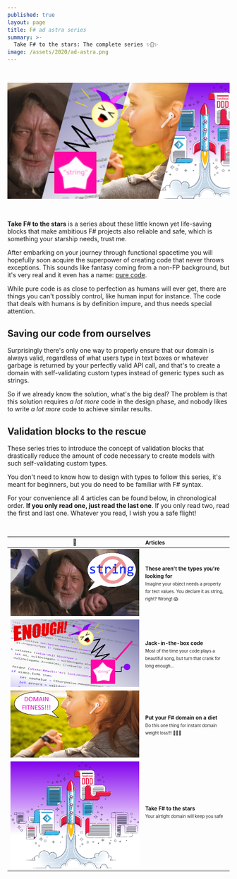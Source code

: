 ```yaml
---
published: true
layout: page
title: F# ad astra series
summary: >-
  Take F# to the stars: The complete series ✨🚀✨
image: /assets/2020/ad-astra.png
---
```


<br>
<p>
  <a href="#anchor">
    <img src="/assets/2020/ad-astra.png" alt="splash" />
  </a>
</p>
<br>

**Take F# to the stars** is a series about these little known yet life-saving blocks that make ambitious F# projects also reliable and safe, which is something your starship needs, trust me.

After embarking on your journey through functional spacetime you will hopefully soon acquire the superpower of creating code that never throws exceptions. This sounds like fantasy coming from a non-FP background, but it's very real and it even has a name: [pure code](https://en.wikipedia.org/wiki/Pure_function).

While pure code is as close to perfection as humans will ever get, there are things you can't possibly control, like human input for instance. The code that deals with humans is by definition impure, and thus needs special attention.

## Saving our code from ourselves

Surprisingly there's only one way to properly ensure that our domain is always valid, regardless of what users type in text boxes or whatever garbage is returned by your perfectly valid API call, and that's to create a domain with self-validating custom types instead of generic types such as strings.

So if we already know the solution, what's the big deal? The problem is that this solution requires *a lot more* code in the design phase, and nobody likes to write *a lot more* code to achieve similar results.

## Validation blocks to the rescue

These series tries to introduce the concept of validation blocks that drastically reduce the amount of code necessary to create models with such self-validating custom types.

You don't need to know how to design with types to follow this series, it's meant for beginners, but you do need to be familiar with F# syntax.

For your convenience all 4 articles can be found below, in chronological order. **If you only read one, just read the last one**. If you only read two, read the first and last one. Whatever you read, I wish you a safe flight!

<a id="anchor"><br></a>

|🔗|<small>Articles</small>|
|:-:|:--|
|[![](/assets/2020/not-the-string.png)](/fun/_posts/2020-03-04-these-arent-the-types.md)|<small>**These aren't the types you're looking for**<br><small>Imagine your object needs a property for text values. You declare it as string, right? Wrong! 😱</small></small>|
|[![](/assets/2020/jack-in-the-box.png)](/fun/2020/04/06/jack-in-the-box-code/)|<small>**Jack-in-the-box code**<br><small>Most of the time your code plays a beautiful song, but turn that crank for long enough...</small></small>|
|[![](/assets/2020/domain-fitness.jpg)](/fun/2020/05/04/domain-fitness/)|<small>**Put your F# domain on a diet**<br><small>Do this one thing for instant domain weight loss!!! 🤩🤫🤭</small></small>|
|[![](/assets/2020/take-it-to-the-stars.png)](/fun/2020/06/30/take-it-to-the-stars/)|<small>**Take F# to the stars**<br><small>Your airtight domain will keep you safe</small></small><br>&nbsp;&nbsp;&nbsp;&nbsp;&nbsp;&nbsp;&nbsp;&nbsp;&nbsp;&nbsp;&nbsp;&nbsp;&nbsp;&nbsp;&nbsp;&nbsp;&nbsp;&nbsp;&nbsp;&nbsp;&nbsp;&nbsp;&nbsp;&nbsp;|